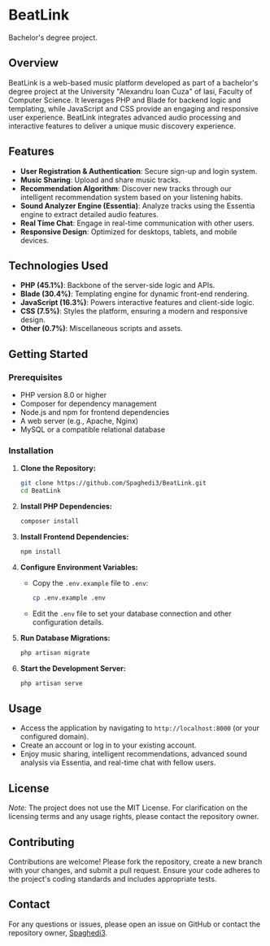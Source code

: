 # BeatLink

Bachelor's degree project.

## Overview

BeatLink is a web-based music platform developed as part of a bachelor's degree project at the University "Alexandru Ioan Cuza" of Iasi, Faculty of Computer Science. It leverages PHP and Blade for backend logic and templating, while JavaScript and CSS provide an engaging and responsive user experience. BeatLink integrates advanced audio processing and interactive features to deliver a unique music discovery experience.

## Features

- **User Registration & Authentication**: Secure sign-up and login system.
- **Music Sharing**: Upload and share music tracks.
- **Recommendation Algorithm**: Discover new tracks through our intelligent recommendation system based on your listening habits.
- **Sound Analyzer Engine (Essentia)**: Analyze tracks using the Essentia engine to extract detailed audio features.
- **Real Time Chat**: Engage in real-time communication with other users.
- **Responsive Design**: Optimized for desktops, tablets, and mobile devices.

## Technologies Used

- **PHP (45.1%)**: Backbone of the server-side logic and APIs.
- **Blade (30.4%)**: Templating engine for dynamic front-end rendering.
- **JavaScript (16.3%)**: Powers interactive features and client-side logic.
- **CSS (7.5%)**: Styles the platform, ensuring a modern and responsive design.
- **Other (0.7%)**: Miscellaneous scripts and assets.

## Getting Started

### Prerequisites

- PHP version 8.0 or higher
- Composer for dependency management
- Node.js and npm for frontend dependencies
- A web server (e.g., Apache, Nginx)
- MySQL or a compatible relational database

### Installation

1. **Clone the Repository:**
   ```bash
   git clone https://github.com/Spaghedi3/BeatLink.git
   cd BeatLink
   ```

2. **Install PHP Dependencies:**
   ```bash
   composer install
   ```

3. **Install Frontend Dependencies:**
   ```bash
   npm install
   ```

4. **Configure Environment Variables:**
   - Copy the `.env.example` file to `.env`:
     ```bash
     cp .env.example .env
     ```
   - Edit the `.env` file to set your database connection and other configuration details.

5. **Run Database Migrations:**
   ```bash
   php artisan migrate
   ```

6. **Start the Development Server:**
   ```bash
   php artisan serve
   ```

## Usage

- Access the application by navigating to `http://localhost:8000` (or your configured domain).
- Create an account or log in to your existing account.
- Enjoy music sharing, intelligent recommendations, advanced sound analysis via Essentia, and real-time chat with fellow users.

## License

*Note:* The project does not use the MIT License. For clarification on the licensing terms and any usage rights, please contact the repository owner.

## Contributing

Contributions are welcome! Please fork the repository, create a new branch with your changes, and submit a pull request. Ensure your code adheres to the project's coding standards and includes appropriate tests.

## Contact

For any questions or issues, please open an issue on GitHub or contact the repository owner, [Spaghedi3](https://github.com/Spaghedi3).
